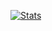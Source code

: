 [![Stats](https://github-readme-stats.vercel.app/api?username=luizvaz)](https://github.com/anuraghazra/github-readme-stats)
